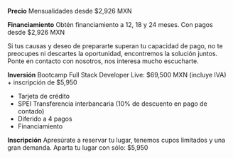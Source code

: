 __Precio__
Mensualidades desde $2,926 MXN

__Financiamiento__
Obtén financiamiento a 12, 18 y 24 meses. Con pagos desde $2,926 MXN

Si tus causas y deseo de prepararte superan tu capacidad de pago, no te preocupes ni descartes la oportunidad, encontremos la solución juntos. Ponte en contacto con nosotros, nos interesa mucho escucharte.

__Inversión__
Bootcamp Full Stack Developer Live: $69,500 MXN (incluye IVA) + inscripción de $5,950

- Tarjeta de crédito
- SPEI Transferencia interbancaria (10% de descuento en pago de contado)
- Diferido a 4 pagos
- Financiamiento

__Inscripción__
Apresúrate a reservar tu lugar, tenemos cupos limitados y una gran demanda. 
Aparta tu lugar con sólo: $5,950